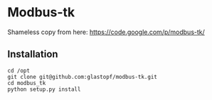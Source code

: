 Modbus-tk
=========

Shameless copy from here: https://code.google.com/p/modbus-tk/

Installation
------------

    cd /opt
    git clone git@github.com:glastopf/modbus-tk.git
    cd modbus_tk
    python setup.py install
